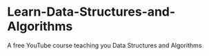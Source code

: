 # Learn-Data-Structures-and-Algorithms
A free YouTube course teaching you Data Structures and Algorithms
